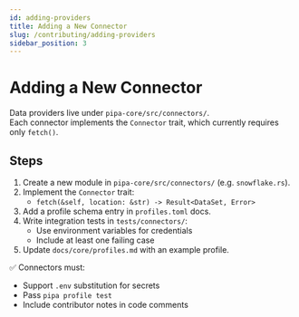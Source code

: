 ```yaml
---
id: adding-providers
title: Adding a New Connector
slug: /contributing/adding-providers
sidebar_position: 3
---
```


# Adding a New Connector

Data providers live under `pipa-core/src/connectors/`.  
Each connector implements the `Connector` trait, which currently requires only `fetch()`.

## Steps
1. Create a new module in `pipa-core/src/connectors/` (e.g. `snowflake.rs`).
2. Implement the `Connector` trait:
   - `fetch(&self, location: &str) -> Result<DataSet, Error>`
3. Add a profile schema entry in `profiles.toml` docs.
4. Write integration tests in `tests/connectors/`:
   - Use environment variables for credentials
   - Include at least one failing case
5. Update `docs/core/profiles.md` with an example profile.

✅ Connectors must:
- Support `.env` substitution for secrets
- Pass `pipa profile test`
- Include contributor notes in code comments
